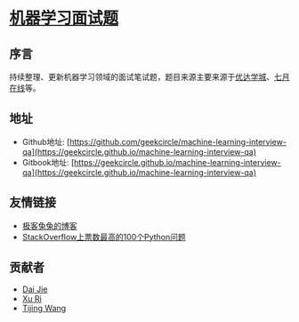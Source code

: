 # [机器学习面试题](https://geekcircle.github.io/machine-learning-interview-qa)

## 序言

持续整理、更新机器学习领域的面试笔试题，题目来源主要来源于[优达学城](http://cn.udacity.com/)、[七月在线](https://www.julyedu.com/)等。

## 地址
- Github地址: [https://github.com/geekcircle/machine-learning-interview-qa](https://geekcircle.github.io/machine-learning-interview-qa)
- Gitbook地址: [https://geekcircle.github.io/machine-learning-interview-qa](https://geekcircle.github.io/machine-learning-interview-qa)

## 友情链接

- [极客兔兔的博客](https://geektutu.com/series)
- [StackOverflow上票数最高的100个Python问题](https://geekcircle.github.io/stackoverflow-python-top-qa/)

## 贡献者
- [Dai Jie](https://github.com/gzdaijie)
- [Xu Ri](https://github.com/xurisun)
- [Tijing Wang](https://github.com/vitow)